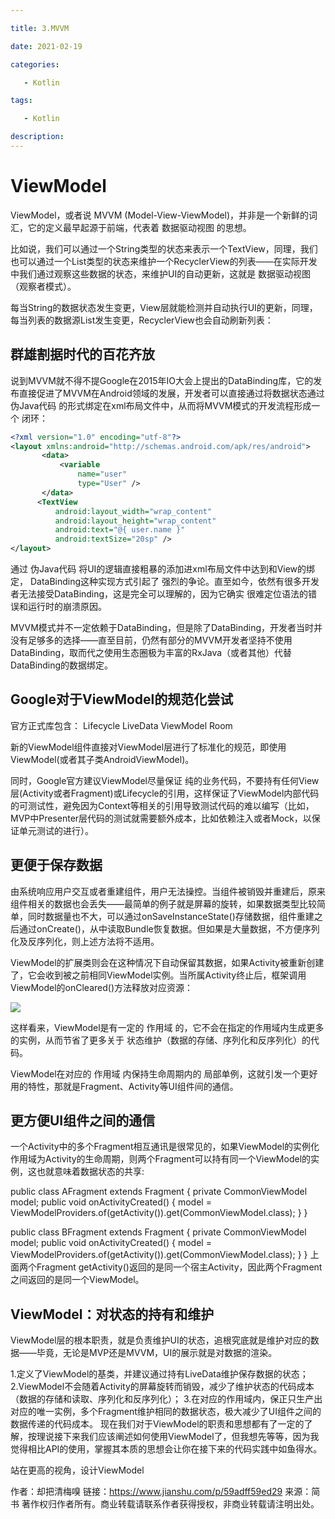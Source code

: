 ```yaml
---

title: 3.MVVM

date: 2021-02-19

categories: 

   - Kotlin

tags: 

   - Kotlin 

description: ​
---
```


# ViewModel

ViewModel，或者说 MVVM (Model-View-ViewModel)，并非是一个新鲜的词汇，它的定义最早起源于前端，代表着 数据驱动视图 的思想。

比如说，我们可以通过一个String类型的状态来表示一个TextView，同理，我们也可以通过一个List<T>类型的状态来维护一个RecyclerView的列表——在实际开发中我们通过观察这些数据的状态，来维护UI的自动更新，这就是 数据驱动视图（观察者模式）。

每当String的数据状态发生变更，View层就能检测并自动执行UI的更新，同理，每当列表的数据源List<T>发生变更，RecyclerView也会自动刷新列表：



## 群雄割据时代的百花齐放
说到MVVM就不得不提Google在2015年IO大会上提出的DataBinding库，它的发布直接促进了MVVM在Android领域的发展，开发者可以直接通过将数据状态通过 伪Java代码 的形式绑定在xml布局文件中，从而将MVVM模式的开发流程形成一个 闭环：


```xml
<?xml version="1.0" encoding="utf-8"?>
<layout xmlns:android="http://schemas.android.com/apk/res/android">
       <data>
           <variable
               name="user"
               type="User" />
       </data>
      <TextView
          android:layout_width="wrap_content"
          android:layout_height="wrap_content"
          android:text="@{ user.name }"
          android:textSize="20sp" />
</layout>
```

通过 伪Java代码 将UI的逻辑直接粗暴的添加进xml布局文件中达到和View的绑定，
DataBinding这种实现方式引起了 强烈的争论。直至如今，依然有很多开发者无法接受DataBinding，这是完全可以理解的，因为它确实 很难定位语法的错误和运行时的崩溃原因。

MVVM模式并不一定依赖于DataBinding，但是除了DataBinding，开发者当时并没有足够多的选择——直至目前，仍然有部分的MVVM开发者坚持不使用 DataBinding，取而代之使用生态圈极为丰富的RxJava（或者其他）代替 DataBinding的数据绑定。


## Google对于ViewModel的规范化尝试




官方正式库包含：
Lifecycle  LiveData ViewModel Room


新的ViewModel组件直接对ViewModel层进行了标准化的规范，即使用ViewModel(或者其子类AndroidViewModel)。


同时，Google官方建议ViewModel尽量保证 纯的业务代码，不要持有任何View层(Activity或者Fragment)或Lifecycle的引用，这样保证了ViewModel内部代码的可测试性，避免因为Context等相关的引用导致测试代码的难以编写（比如，MVP中Presenter层代码的测试就需要额外成本，比如依赖注入或者Mock，以保证单元测试的进行）。


## 更便于保存数据
由系统响应用户交互或者重建组件，用户无法操控。当组件被销毁并重建后，原来组件相关的数据也会丢失——最简单的例子就是屏幕的旋转，如果数据类型比较简单，同时数据量也不大，可以通过onSaveInstanceState()存储数据，组件重建之后通过onCreate()，从中读取Bundle恢复数据。但如果是大量数据，不方便序列化及反序列化，则上述方法将不适用。

ViewModel的扩展类则会在这种情况下自动保留其数据，如果Activity被重新创建了，它会收到被之前相同ViewModel实例。当所属Activity终止后，框架调用ViewModel的onCleared()方法释放对应资源：



![](https://cdn.jsdelivr.net/gh/fanshanhong/note-image/viewmodel_scope.webp)


这样看来，ViewModel是有一定的 作用域 的，它不会在指定的作用域内生成更多的实例，从而节省了更多关于 状态维护（数据的存储、序列化和反序列化）的代码。

ViewModel在对应的 作用域 内保持生命周期内的 局部单例，这就引发一个更好用的特性，那就是Fragment、Activity等UI组件间的通信。

## 更方便UI组件之间的通信
一个Activity中的多个Fragment相互通讯是很常见的，如果ViewModel的实例化作用域为Activity的生命周期，则两个Fragment可以持有同一个ViewModel的实例，这也就意味着数据状态的共享:

public class AFragment extends Fragment {
    private CommonViewModel model;
    public void onActivityCreated() {
        model = ViewModelProviders.of(getActivity()).get(CommonViewModel.class);
    }
}

public class BFragment extends Fragment {
    private CommonViewModel model;
    public void onActivityCreated() {
        model = ViewModelProviders.of(getActivity()).get(CommonViewModel.class);
    }
}
上面两个Fragment getActivity()返回的是同一个宿主Activity，因此两个Fragment之间返回的是同一个ViewModel。



## ViewModel：对状态的持有和维护
ViewModel层的根本职责，就是负责维护UI的状态，追根究底就是维护对应的数据——毕竟，无论是MVP还是MVVM，UI的展示就是对数据的渲染。

1.定义了ViewModel的基类，并建议通过持有LiveData维护保存数据的状态；
2.ViewModel不会随着Activity的屏幕旋转而销毁，减少了维护状态的代码成本（数据的存储和读取、序列化和反序列化）；
3.在对应的作用域内，保正只生产出对应的唯一实例，多个Fragment维护相同的数据状态，极大减少了UI组件之间的数据传递的代码成本。
现在我们对于ViewModel的职责和思想都有了一定的了解，按理说接下来我们应该阐述如何使用ViewModel了，但我想先等等，因为我觉得相比API的使用，掌握其本质的思想会让你在接下来的代码实践中如鱼得水。





站在更高的视角，设计ViewModel





作者：却把清梅嗅
链接：https://www.jianshu.com/p/59adff59ed29
来源：简书
著作权归作者所有。商业转载请联系作者获得授权，非商业转载请注明出处。